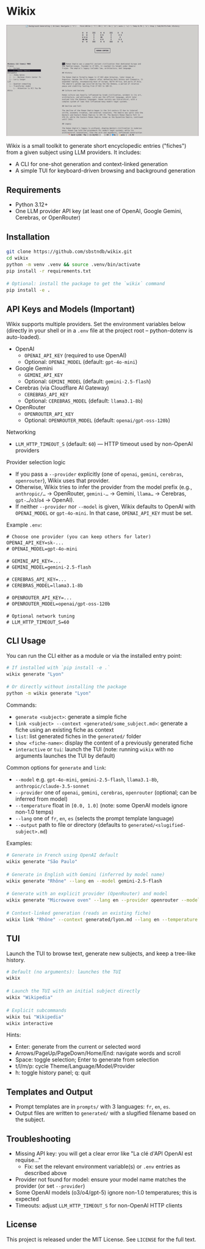 # Wikix

![Wikix](prompts/wikix.png)

Wikix is a small toolkit to generate short encyclopedic entries ("fiches") from a given subject using LLM providers. It includes:

- A CLI for one-shot generation and context-linked generation
- A simple TUI for keyboard-driven browsing and background generation

## Requirements

- Python 3.12+
- One LLM provider API key (at least one of OpenAI, Google Gemini, Cerebras, or OpenRouter)

## Installation

```bash
git clone https://github.com/sbstndb/wikix.git
cd wikix
python -m venv .venv && source .venv/bin/activate
pip install -r requirements.txt

# Optional: install the package to get the `wikix` command
pip install -e .
```

## API Keys and Models (Important)

Wikix supports multiple providers. Set the environment variables below (directly in your shell or in a `.env` file at the project root – python-dotenv is auto-loaded).

- OpenAI
  - `OPENAI_API_KEY` (required to use OpenAI)
  - Optional: `OPENAI_MODEL` (default: `gpt-4o-mini`)
- Google Gemini
  - `GEMINI_API_KEY`
  - Optional: `GEMINI_MODEL` (default: `gemini-2.5-flash`)
- Cerebras (via Cloudflare AI Gateway)
  - `CEREBRAS_API_KEY`
  - Optional: `CEREBRAS_MODEL` (default: `llama3.1-8b`)
- OpenRouter
  - `OPENROUTER_API_KEY`
  - Optional: `OPENROUTER_MODEL` (default: `openai/gpt-oss-120b`)

Networking

- `LLM_HTTP_TIMEOUT_S` (default: `60`) — HTTP timeout used by non-OpenAI providers

Provider selection logic

- If you pass a `--provider` explicitly (one of `openai`, `gemini`, `cerebras`, `openrouter`), Wikix uses that provider.
- Otherwise, Wikix tries to infer the provider from the model prefix (e.g., `anthropic/…` → OpenRouter, `gemini-…` → Gemini, `llama…` → Cerebras, `gpt-…`/`o3`/`o4` → OpenAI).
- If neither `--provider` nor `--model` is given, Wikix defaults to OpenAI with `OPENAI_MODEL` or `gpt-4o-mini`. In that case, `OPENAI_API_KEY` must be set.

Example `.env`:

```env
# Choose one provider (you can keep others for later)
OPENAI_API_KEY=sk-...
# OPENAI_MODEL=gpt-4o-mini

# GEMINI_API_KEY=...
# GEMINI_MODEL=gemini-2.5-flash

# CEREBRAS_API_KEY=...
# CEREBRAS_MODEL=llama3.1-8b

# OPENROUTER_API_KEY=...
# OPENROUTER_MODEL=openai/gpt-oss-120b

# Optional network tuning
# LLM_HTTP_TIMEOUT_S=60
```

## CLI Usage

You can run the CLI either as a module or via the installed entry point:

```bash
# If installed with `pip install -e .`
wikix generate "Lyon"

# Or directly without installing the package
python -m wikix generate "Lyon"
```

Commands:

- `generate <subject>`: generate a simple fiche
- `link <subject> --context <generated/some_subject.md>`: generate a fiche using an existing fiche as context
- `list`: list generated fiches in the `generated/` folder
- `show <fiche-name>`: display the content of a previously generated fiche
- `interactive` or `tui`: launch the TUI (note: running `wikix` with no arguments launches the TUI by default)

Common options for `generate` and `link`:

- `--model` e.g. `gpt-4o-mini`, `gemini-2.5-flash`, `llama3.1-8b`, `anthropic/claude-3.5-sonnet`
- `--provider` one of `openai`, `gemini`, `cerebras`, `openrouter` (optional; can be inferred from model)
- `--temperature` float in `[0.0, 1.0]` (note: some OpenAI models ignore non-1.0 temps)
- `--lang` one of `fr`, `en`, `es` (selects the prompt template language)
- `--output` path to file or directory (defaults to `generated/<slugified-subject>.md`)

Examples:

```bash
# Generate in French using OpenAI default
wikix generate "São Paulo"

# Generate in English with Gemini (inferred by model name)
wikix generate "Rhône" --lang en --model gemini-2.5-flash

# Generate with an explicit provider (OpenRouter) and model
wikix generate "Microwave oven" --lang en --provider openrouter --model anthropic/claude-3.5-sonnet

# Context-linked generation (reads an existing fiche)
wikix link "Rhône" --context generated/lyon.md --lang en --temperature 0.6 --show
```

## TUI

Launch the TUI to browse text, generate new subjects, and keep a tree-like history.

```bash
# Default (no arguments): launches the TUI
wikix

# Launch the TUI with an initial subject directly
wikix "Wikipedia"

# Explicit subcommands
wikix tui "Wikipedia"
wikix interactive
```

Hints:

- Enter: generate from the current or selected word
- Arrows/PageUp/PageDown/Home/End: navigate words and scroll
- Space: toggle selection; Enter to generate from selection
- t/l/m/p: cycle Theme/Language/Model/Provider
- h: toggle history panel; q: quit

## Templates and Output

- Prompt templates are in `prompts/` with 3 languages: `fr`, `en`, `es`.
- Output files are written to `generated/` with a slugified filename based on the subject.

## Troubleshooting

- Missing API key: you will get a clear error like "La clé d'API OpenAI est requise..."
  - Fix: set the relevant environment variable(s) or `.env` entries as described above
- Provider not found for model: ensure your model name matches the provider (or set `--provider`)
- Some OpenAI models (o3/o4/gpt-5) ignore non-1.0 temperatures; this is expected
- Timeouts: adjust `LLM_HTTP_TIMEOUT_S` for non-OpenAI HTTP clients

## License

This project is released under the MIT License. See `LICENSE` for the full text.
